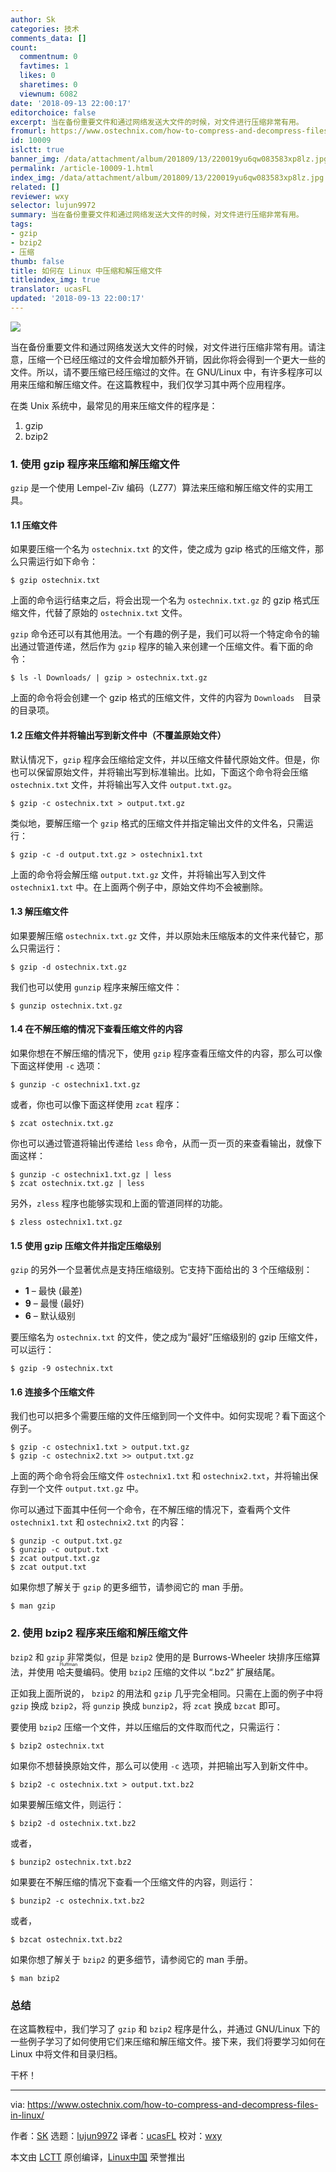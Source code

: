 ```yaml
---
author: Sk
categories: 技术
comments_data: []
count:
  commentnum: 0
  favtimes: 1
  likes: 0
  sharetimes: 0
  viewnum: 6082
date: '2018-09-13 22:00:17'
editorchoice: false
excerpt: 当在备份重要文件和通过网络发送大文件的时候，对文件进行压缩非常有用。
fromurl: https://www.ostechnix.com/how-to-compress-and-decompress-files-in-linux/
id: 10009
islctt: true
banner_img: /data/attachment/album/201809/13/220019yu6qw083583xp8lz.jpg
permalink: /article-10009-1.html
index_img: /data/attachment/album/201809/13/220019yu6qw083583xp8lz.jpg.thumb.jpg
related: []
reviewer: wxy
selector: lujun9972
summary: 当在备份重要文件和通过网络发送大文件的时候，对文件进行压缩非常有用。
tags:
- gzip
- bzip2
- 压缩
thumb: false
title: 如何在 Linux 中压缩和解压缩文件
titleindex_img: true
translator: ucasFL
updated: '2018-09-13 22:00:17'
---
```


![](/data/attachment/album/201809/13/220019yu6qw083583xp8lz.jpg)


当在备份重要文件和通过网络发送大文件的时候，对文件进行压缩非常有用。请注意，压缩一个已经压缩过的文件会增加额外开销，因此你将会得到一个更大一些的文件。所以，请不要压缩已经压缩过的文件。在 GNU/Linux 中，有许多程序可以用来压缩和解压缩文件。在这篇教程中，我们仅学习其中两个应用程序。


在类 Unix 系统中，最常见的用来压缩文件的程序是：


1. gzip
2. bzip2


### 1. 使用 gzip 程序来压缩和解压缩文件


`gzip` 是一个使用 Lempel-Ziv 编码（LZ77）算法来压缩和解压缩文件的实用工具。


#### 1.1 压缩文件


如果要压缩一个名为 `ostechnix.txt` 的文件，使之成为 gzip 格式的压缩文件，那么只需运行如下命令：



```
$ gzip ostechnix.txt
```

上面的命令运行结束之后，将会出现一个名为 `ostechnix.txt.gz` 的 gzip 格式压缩文件，代替了原始的 `ostechnix.txt` 文件。


`gzip` 命令还可以有其他用法。一个有趣的例子是，我们可以将一个特定命令的输出通过管道传递，然后作为 `gzip` 程序的输入来创建一个压缩文件。看下面的命令：



```
$ ls -l Downloads/ | gzip > ostechnix.txt.gz
```

上面的命令将会创建一个 gzip 格式的压缩文件，文件的内容为 `Downloads`　目录的目录项。


#### 1.2 压缩文件并将输出写到新文件中（不覆盖原始文件）


默认情况下，`gzip` 程序会压缩给定文件，并以压缩文件替代原始文件。但是，你也可以保留原始文件，并将输出写到标准输出。比如，下面这个命令将会压缩 `ostechnix.txt` 文件，并将输出写入文件 `output.txt.gz`。



```
$ gzip -c ostechnix.txt > output.txt.gz
```

类似地，要解压缩一个 `gzip` 格式的压缩文件并指定输出文件的文件名，只需运行：



```
$ gzip -c -d output.txt.gz > ostechnix1.txt
```

上面的命令将会解压缩 `output.txt.gz` 文件，并将输出写入到文件 `ostechnix1.txt` 中。在上面两个例子中，原始文件均不会被删除。


#### 1.3 解压缩文件


如果要解压缩 `ostechnix.txt.gz` 文件，并以原始未压缩版本的文件来代替它，那么只需运行：



```
$ gzip -d ostechnix.txt.gz
```

我们也可以使用 `gunzip` 程序来解压缩文件：



```
$ gunzip ostechnix.txt.gz
```

#### 1.4 在不解压缩的情况下查看压缩文件的内容


如果你想在不解压缩的情况下，使用 `gzip` 程序查看压缩文件的内容，那么可以像下面这样使用 `-c` 选项：



```
$ gunzip -c ostechnix1.txt.gz
```

或者，你也可以像下面这样使用 `zcat` 程序：



```
$ zcat ostechnix.txt.gz
```

你也可以通过管道将输出传递给 `less` 命令，从而一页一页的来查看输出，就像下面这样：



```
$ gunzip -c ostechnix1.txt.gz | less
$ zcat ostechnix.txt.gz | less
```

另外，`zless` 程序也能够实现和上面的管道同样的功能。



```
$ zless ostechnix1.txt.gz
```

#### 1.5 使用 gzip 压缩文件并指定压缩级别


`gzip` 的另外一个显著优点是支持压缩级别。它支持下面给出的 3 个压缩级别：


* **1** – 最快 (最差)
* **9** – 最慢 (最好)
* **6** – 默认级别


要压缩名为 `ostechnix.txt` 的文件，使之成为“最好”压缩级别的 gzip 压缩文件，可以运行：



```
$ gzip -9 ostechnix.txt
```

#### 1.6 连接多个压缩文件


我们也可以把多个需要压缩的文件压缩到同一个文件中。如何实现呢？看下面这个例子。



```
$ gzip -c ostechnix1.txt > output.txt.gz
$ gzip -c ostechnix2.txt >> output.txt.gz
```

上面的两个命令将会压缩文件 `ostechnix1.txt` 和 `ostechnix2.txt`，并将输出保存到一个文件 `output.txt.gz` 中。


你可以通过下面其中任何一个命令，在不解压缩的情况下，查看两个文件 `ostechnix1.txt` 和 `ostechnix2.txt` 的内容：



```
$ gunzip -c output.txt.gz
$ gunzip -c output.txt
$ zcat output.txt.gz
$ zcat output.txt
```

如果你想了解关于 `gzip` 的更多细节，请参阅它的 man 手册。



```
$ man gzip
```

### 2. 使用 bzip2 程序来压缩和解压缩文件


`bzip2` 和 `gzip` 非常类似，但是 `bzip2` 使用的是 Burrows-Wheeler 块排序压缩算法，并使用<ruby> 哈夫曼 <rt>  Huffman </rt></ruby>编码。使用 `bzip2` 压缩的文件以 “.bz2” 扩展结尾。


正如我上面所说的， `bzip2` 的用法和 `gzip` 几乎完全相同。只需在上面的例子中将 `gzip` 换成 `bzip2`，将 `gunzip` 换成 `bunzip2`，将 `zcat` 换成 `bzcat` 即可。


要使用 `bzip2` 压缩一个文件，并以压缩后的文件取而代之，只需运行：



```
$ bzip2 ostechnix.txt
```

如果你不想替换原始文件，那么可以使用 `-c` 选项，并把输出写入到新文件中。



```
$ bzip2 -c ostechnix.txt > output.txt.bz2
```

如果要解压缩文件，则运行：



```
$ bzip2 -d ostechnix.txt.bz2
```

或者，



```
$ bunzip2 ostechnix.txt.bz2
```

如果要在不解压缩的情况下查看一个压缩文件的内容，则运行：



```
$ bunzip2 -c ostechnix.txt.bz2
```

或者，



```
$ bzcat ostechnix.txt.bz2
```

如果你想了解关于 `bzip2` 的更多细节，请参阅它的 man 手册。



```
$ man bzip2
```

### 总结


在这篇教程中，我们学习了 `gzip` 和 `bzip2` 程序是什么，并通过 GNU/Linux 下的一些例子学习了如何使用它们来压缩和解压缩文件。接下来，我们将要学习如何在 Linux 中将文件和目录归档。


干杯！




---


via: <https://www.ostechnix.com/how-to-compress-and-decompress-files-in-linux/>


作者：[SK](https://www.ostechnix.com/author/sk/) 选题：[lujun9972](https://github.com/lujun9972) 译者：[ucasFL](https://github.com/ucasFL) 校对：[wxy](https://github.com/wxy)


本文由 [LCTT](https://github.com/LCTT/TranslateProject) 原创编译，[Linux中国](https://linux.cn/) 荣誉推出